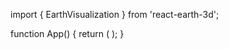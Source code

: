 <!-- USE EXAMPLE -->
import { EarthVisualization } from 'react-earth-3d';

function App() {
  return (
    <EarthVisualization 
      width="100%"
      height="100%"
      rotationSpeed={0.003}
      numStars={3000}
      earthTexturePath="/custom/earth-texture.jpg"
    />
  );
}